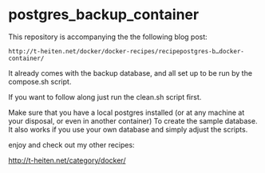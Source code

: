# postgres_backup_container

This repository is accompanying the the following blog post:

    http://t-heiten.net/docker/docker-recipes/recipepostgres-b…docker-container/

It already comes with the backup database, and all set up to be run by the compose.sh script.

If you want to follow along just run the clean.sh script first.

Make sure that you have a local postgres installed (or at any machine at your disposal, or even in another container) To create the sample
database.
It also works if you use your own database and simply adjust the scripts.

enjoy and check out my other recipes:

http://t-heiten.net/category/docker/

